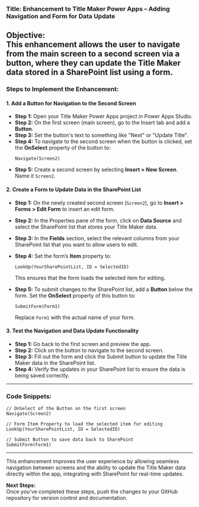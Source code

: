 ### **Title: Enhancement to Title Maker Power Apps – Adding Navigation and Form for Data Update**

**Objective:**  
This enhancement allows the user to navigate from the main screen to a second screen via a button, where they can update the Title Maker data stored in a SharePoint list using a form.
---

### **Steps to Implement the Enhancement:**

#### **1. Add a Button for Navigation to the Second Screen**
   - **Step 1:** Open your Title Maker Power Apps project in Power Apps Studio.
   - **Step 2:** On the first screen (main screen), go to the Insert tab and add a **Button**.
   - **Step 3:** Set the button's text to something like "Next" or "Update Title".
   - **Step 4:** To navigate to the second screen when the button is clicked, set the **OnSelect** property of the button to:
     ```PowerApps
     Navigate(Screen2)
     ```
   - **Step 5:** Create a second screen by selecting **Insert > New Screen**. Name it `Screen2`.

#### **2. Create a Form to Update Data in the SharePoint List**
   - **Step 1:** On the newly created second screen (`Screen2`), go to **Insert > Forms > Edit Form** to insert an edit form.
   - **Step 2:** In the Properties pane of the form, click on **Data Source** and select the SharePoint list that stores your Title Maker data.
   - **Step 3:** In the **Fields** section, select the relevant columns from your SharePoint list that you want to allow users to edit.
   - **Step 4:** Set the form’s **Item** property to:
     ```PowerApps
     LookUp(YourSharePointList, ID = SelectedID)
     ```
     This ensures that the form loads the selected item for editing.
     
   - **Step 5:** To submit changes to the SharePoint list, add a **Button** below the form. Set the **OnSelect** property of this button to:
     ```PowerApps
     SubmitForm(Form1)
     ```
     Replace `Form1` with the actual name of your form.

#### **3. Test the Navigation and Data Update Functionality**
   - **Step 1:** Go back to the first screen and preview the app.
   - **Step 2:** Click on the button to navigate to the second screen.
   - **Step 3:** Fill out the form and click the Submit button to update the Title Maker data in the SharePoint list.
   - **Step 4:** Verify the updates in your SharePoint list to ensure the data is being saved correctly.

---
### **Code Snippets:**
```PowerApps
// OnSelect of the Button on the first screen
Navigate(Screen2)

// Form Item Property to load the selected item for editing
LookUp(YourSharePointList, ID = SelectedID)

// Submit Button to save data back to SharePoint
SubmitForm(Form1)
```

---

This enhancement improves the user experience by allowing seamless navigation between screens and the ability to update the Title Maker data directly within the app, integrating with SharePoint for real-time updates.

**Next Steps:**  
Once you've completed these steps, push the changes to your GitHub repository for version control and documentation.

